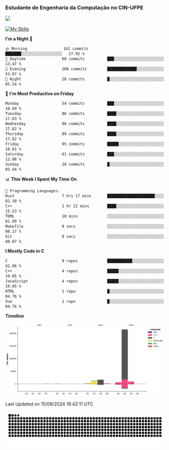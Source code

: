 
### Estudante de Engenharia da Computação no CIN-UFPE
<div>
      <!--<img width=400 src="https://github-readme-stats.vercel.app/api?username=Zed201&show_icons=true&theme=tokyonight" /-->
      <img width=400 src='https://leetcode.card.workers.dev/Zed201?theme=nord&font=baloo&extension=null' />
</div>


[![My Skills](https://skillicons.dev/icons?i=c,cpp,rust,py,java,neovim&theme=dark)](https://skillicons.dev)

<!--START_SECTION:waka-->
**I'm a Night 🦉** 

```text
🌞 Morning                141 commits         ███████░░░░░░░░░░░░░░░░░░   27.92 % 
🌆 Daytime                68 commits          ███░░░░░░░░░░░░░░░░░░░░░░   13.47 % 
🌃 Evening                268 commits         █████████████░░░░░░░░░░░░   53.07 % 
🌙 Night                  28 commits          █░░░░░░░░░░░░░░░░░░░░░░░░   05.54 % 
```
📅 **I'm Most Productive on Friday** 

```text
Monday                   54 commits          ███░░░░░░░░░░░░░░░░░░░░░░   10.69 % 
Tuesday                  86 commits          ████░░░░░░░░░░░░░░░░░░░░░   17.03 % 
Wednesday                90 commits          ████░░░░░░░░░░░░░░░░░░░░░   17.82 % 
Thursday                 89 commits          ████░░░░░░░░░░░░░░░░░░░░░   17.62 % 
Friday                   95 commits          █████░░░░░░░░░░░░░░░░░░░░   18.81 % 
Saturday                 61 commits          ███░░░░░░░░░░░░░░░░░░░░░░   12.08 % 
Sunday                   30 commits          █░░░░░░░░░░░░░░░░░░░░░░░░   05.94 % 
```


📊 **This Week I Spent My Time On** 

```text
💬 Programming Languages: 
Rust                     7 hrs 17 mins       █████████████████████░░░░   82.30 % 
C++                      1 hr 22 mins        ████░░░░░░░░░░░░░░░░░░░░░   15.53 % 
TOML                     10 mins             ░░░░░░░░░░░░░░░░░░░░░░░░░   01.89 % 
Makefile                 0 secs              ░░░░░░░░░░░░░░░░░░░░░░░░░   00.17 % 
Git                      0 secs              ░░░░░░░░░░░░░░░░░░░░░░░░░   00.07 % 
```

**I Mostly Code in C** 

```text
C                        9 repos             ███████████░░░░░░░░░░░░░░   42.86 % 
C++                      4 repos             █████░░░░░░░░░░░░░░░░░░░░   19.05 % 
JavaScript               4 repos             █████░░░░░░░░░░░░░░░░░░░░   19.05 % 
HTML                     1 repo              █░░░░░░░░░░░░░░░░░░░░░░░░   04.76 % 
Vue                      1 repo              █░░░░░░░░░░░░░░░░░░░░░░░░   04.76 % 
```



**Timeline**

![Lines of Code chart](https://raw.githubusercontent.com/Zed201/Zed201/master/assets/bar_graph.png)


 Last Updated on 15/08/2024 18:42:11 UTC
<!--END_SECTION:waka-->

<picture>
  <source media="(prefers-color-scheme: dark)" srcset="https://github.com/Zed201/Zed201/blob/output/github-contribution-grid-snake-dark.svg" />
  <img alt="github-snake" src="https://github.com/Zed201/Zed201/blob/output/github-contribution-grid-snake-dark.svg" />
</picture>
